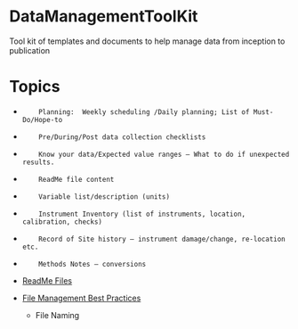 # DataManagementToolKit
Tool kit of templates and documents to help manage data from inception to publication

# Topics


+         Planning:  Weekly scheduling /Daily planning; List of Must-Do/Hope-to 
+         Pre/During/Post data collection checklists
+         Know your data/Expected value ranges – What to do if unexpected results.
+         ReadMe file content
+         Variable list/description (units)
+         Instrument Inventory (list of instruments, location, calibration, checks) 
+         Record of Site history – instrument damage/change, re-location etc.
+         Methods Notes – conversions

* [ReadMe Files](2_ReadMeFiles.md)


* [File Management Best Practices](4_FileMgt.md)

   +	File Naming
   

